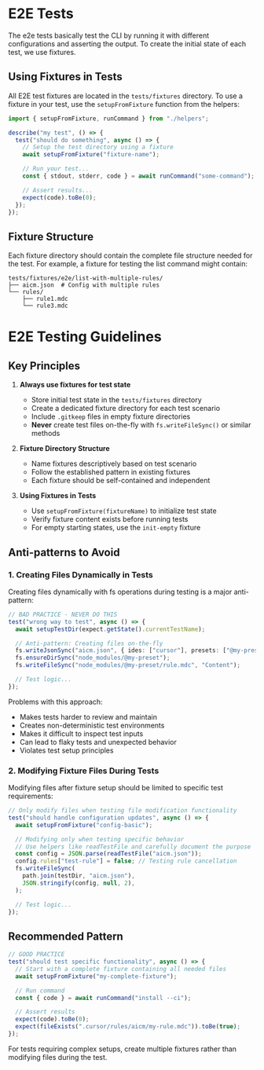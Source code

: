 # E2E Tests

The e2e tests basically test the CLI by running it with different configurations and asserting the output. To create the initial state of each test, we use fixtures.

## Using Fixtures in Tests

All E2E test fixtures are located in the `tests/fixtures` directory.
To use a fixture in your test, use the `setupFromFixture` function from the helpers:

```typescript
import { setupFromFixture, runCommand } from "./helpers";

describe("my test", () => {
  test("should do something", async () => {
    // Setup the test directory using a fixture
    await setupFromFixture("fixture-name");

    // Run your test...
    const { stdout, stderr, code } = await runCommand("some-command");

    // Assert results...
    expect(code).toBe(0);
  });
});
```

## Fixture Structure

Each fixture directory should contain the complete file structure needed for the test.
For example, a fixture for testing the list command might contain:

```
tests/fixtures/e2e/list-with-multiple-rules/
├── aicm.json  # Config with multiple rules
└── rules/
    ├── rule1.mdc
    └── rule3.mdc
```

# E2E Testing Guidelines

## Key Principles

1. **Always use fixtures for test state**

   - Store initial test state in the `tests/fixtures` directory
   - Create a dedicated fixture directory for each test scenario
   - Include `.gitkeep` files in empty fixture directories
   - **Never** create test files on-the-fly with `fs.writeFileSync()` or similar methods

2. **Fixture Directory Structure**

   - Name fixtures descriptively based on test scenario
   - Follow the established pattern in existing fixtures
   - Each fixture should be self-contained and independent

3. **Using Fixtures in Tests**
   - Use `setupFromFixture(fixtureName)` to initialize test state
   - Verify fixture content exists before running tests
   - For empty starting states, use the `init-empty` fixture

## Anti-patterns to Avoid

### 1. Creating Files Dynamically in Tests

Creating files dynamically with fs operations during testing is a major anti-pattern:

```typescript
// BAD PRACTICE - NEVER DO THIS
test("wrong way to test", async () => {
  await setupTestDir(expect.getState().currentTestName);

  // Anti-pattern: Creating files on-the-fly
  fs.writeJsonSync("aicm.json", { ides: ["cursor"], presets: ["@my-preset"] });
  fs.ensureDirSync("node_modules/@my-preset");
  fs.writeFileSync("node_modules/@my-preset/rule.mdc", "Content");

  // Test logic...
});
```

Problems with this approach:

- Makes tests harder to review and maintain
- Creates non-deterministic test environments
- Makes it difficult to inspect test inputs
- Can lead to flaky tests and unexpected behavior
- Violates test setup principles

### 2. Modifying Fixture Files During Tests

Modifying files after fixture setup should be limited to specific test requirements:

```typescript
// Only modify files when testing file modification functionality
test("should handle configuration updates", async () => {
  await setupFromFixture("config-basic");

  // Modifying only when testing specific behavior
  // Use helpers like readTestFile and carefully document the purpose
  const config = JSON.parse(readTestFile("aicm.json"));
  config.rules["test-rule"] = false; // Testing rule cancellation
  fs.writeFileSync(
    path.join(testDir, "aicm.json"),
    JSON.stringify(config, null, 2),
  );

  // Test logic...
});
```

## Recommended Pattern

```typescript
// GOOD PRACTICE
test("should test specific functionality", async () => {
  // Start with a complete fixture containing all needed files
  await setupFromFixture("my-complete-fixture");

  // Run command
  const { code } = await runCommand("install --ci");

  // Assert results
  expect(code).toBe(0);
  expect(fileExists(".cursor/rules/aicm/my-rule.mdc")).toBe(true);
});
```

For tests requiring complex setups, create multiple fixtures rather than modifying files during the test.
